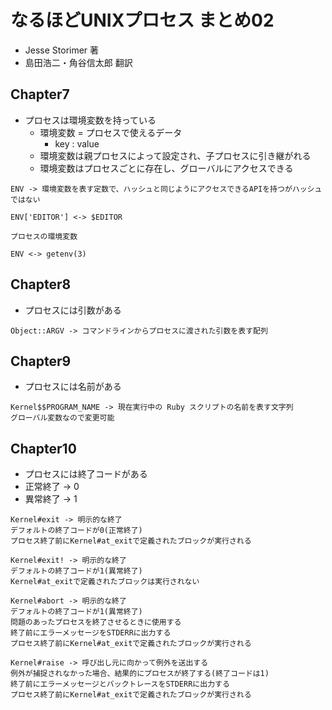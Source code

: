 # なるほどUNIXプロセス まとめ02
- Jesse Storimer 著
- 島田浩二・角谷信太郎 翻訳

## Chapter7
- プロセスは環境変数を持っている
  - 環境変数 = プロセスで使えるデータ
    - key : value
  - 環境変数は親プロセスによって設定され、子プロセスに引き継がれる
  - 環境変数はプロセスごとに存在し、グローバルにアクセスできる

```
ENV -> 環境変数を表す定数で、ハッシュと同じようにアクセスできるAPIを持つがハッシュではない

ENV['EDITOR'] <-> $EDITOR
```
```
プロセスの環境変数

ENV <-> getenv(3)
```

## Chapter8
- プロセスには引数がある
```
Object::ARGV -> コマンドラインからプロセスに渡された引数を表す配列
```

## Chapter9
- プロセスには名前がある

```
Kernel$$PROGRAM_NAME -> 現在実行中の Ruby スクリプトの名前を表す文字列
グローバル変数なので変更可能
```

## Chapter10
- プロセスには終了コードがある
- 正常終了 -> 0
- 異常終了 -> 1

```
Kernel#exit -> 明示的な終了
デフォルトの終了コードが0(正常終了)
プロセス終了前にKernel#at_exitで定義されたブロックが実行される
```
```
Kernel#exit! -> 明示的な終了
デフォルトの終了コードが1(異常終了)
Kernel#at_exitで定義されたブロックは実行されない
```
```
Kernel#abort -> 明示的な終了
デフォルトの終了コードが1(異常終了)
問題のあったプロセスを終了させるときに使用する
終了前にエラーメッセージをSTDERRに出力する
プロセス終了前にKernel#at_exitで定義されたブロックが実行される
```
```
Kernel#raise -> 呼び出し元に向かって例外を送出する
例外が捕捉されなかった場合、結果的にプロセスが終了する(終了コードは1)
終了前にエラーメッセージとバックトレースをSTDERRに出力する
プロセス終了前にKernel#at_exitで定義されたブロックが実行される
```

